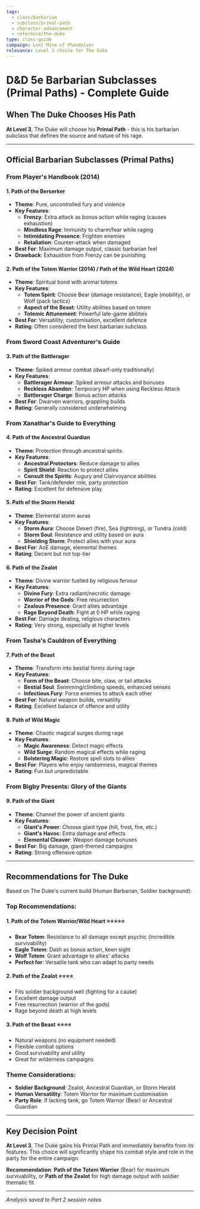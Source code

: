 ```yaml
---
tags:
  - class/barbarian
  - subclass/primal-path
  - character-advancement
  - reference/the-duke
type: class-guide
campaign: Lost Mine of Phandelver
relevance: Level 3 choice for The Duke
---
```


# D&D 5e Barbarian Subclasses (Primal Paths) - Complete Guide

## When The Duke Chooses His Path

**At Level 3**, The Duke will choose his **Primal Path** - this is his barbarian subclass that defines the source and nature of his rage.

---

## Official Barbarian Subclasses (Primal Paths)

### From Player's Handbook (2014)

#### 1. Path of the Berserker
- **Theme**: Pure, uncontrolled fury and violence
- **Key Features**:
  - **Frenzy**: Extra attack as bonus action while raging (causes exhaustion)
  - **Mindless Rage**: Immunity to charm/fear while raging
  - **Intimidating Presence**: Frighten enemies
  - **Retaliation**: Counter-attack when damaged
- **Best For**: Maximum damage output, classic barbarian feel
- **Drawback**: Exhaustion from Frenzy can be punishing

#### 2. Path of the Totem Warrior (2014) / Path of the Wild Heart (2024)
- **Theme**: Spiritual bond with animal totems
- **Key Features**:
  - **Totem Spirit**: Choose Bear (damage resistance), Eagle (mobility), or Wolf (pack tactics)
  - **Aspect of the Beast**: Utility abilities based on totem
  - **Totemic Attunement**: Powerful late-game abilities
- **Best For**: Versatility, customisation, excellent defence
- **Rating**: Often considered the best barbarian subclass

### From Sword Coast Adventurer's Guide

#### 3. Path of the Battlerager
- **Theme**: Spiked armour combat (dwarf-only traditionally)
- **Key Features**:
  - **Battlerager Armour**: Spiked armour attacks and bonuses
  - **Reckless Abandon**: Temporary HP when using Reckless Attack
  - **Battlerager Charge**: Bonus action attacks
- **Best For**: Dwarven warriors, grappling builds
- **Rating**: Generally considered underwhelming

### From Xanathar's Guide to Everything

#### 4. Path of the Ancestral Guardian
- **Theme**: Protection through ancestral spirits
- **Key Features**:
  - **Ancestral Protectors**: Reduce damage to allies
  - **Spirit Shield**: Reaction to protect allies
  - **Consult the Spirits**: Augury and Clairvoyance abilities
- **Best For**: Tank/defender role, party protection
- **Rating**: Excellent for defensive play

#### 5. Path of the Storm Herald
- **Theme**: Elemental storm auras
- **Key Features**:
  - **Storm Aura**: Choose Desert (fire), Sea (lightning), or Tundra (cold)
  - **Storm Soul**: Resistance and utility based on aura
  - **Shielding Storm**: Protect allies with your aura
- **Best For**: AoE damage, elemental themes
- **Rating**: Decent but not top-tier

#### 6. Path of the Zealot
- **Theme**: Divine warrior fuelled by religious fervour
- **Key Features**:
  - **Divine Fury**: Extra radiant/necrotic damage
  - **Warrior of the Gods**: Free resurrection
  - **Zealous Presence**: Grant allies advantage
  - **Rage Beyond Death**: Fight at 0 HP while raging
- **Best For**: Damage dealing, religious characters
- **Rating**: Very strong, especially at higher levels

### From Tasha's Cauldron of Everything

#### 7. Path of the Beast
- **Theme**: Transform into bestial forms during rage
- **Key Features**:
  - **Form of the Beast**: Choose bite, claw, or tail attacks
  - **Bestial Soul**: Swimming/climbing speeds, enhanced senses
  - **Infectious Fury**: Force enemies to attack each other
- **Best For**: Natural weapon builds, versatility
- **Rating**: Excellent balance of offence and utility

#### 8. Path of Wild Magic
- **Theme**: Chaotic magical surges during rage
- **Key Features**:
  - **Magic Awareness**: Detect magic effects
  - **Wild Surge**: Random magical effects while raging
  - **Bolstering Magic**: Restore spell slots to allies
- **Best For**: Players who enjoy randomness, magical themes
- **Rating**: Fun but unpredictable

### From Bigby Presents: Glory of the Giants

#### 9. Path of the Giant
- **Theme**: Channel the power of ancient giants
- **Key Features**:
  - **Giant's Power**: Choose giant type (hill, frost, fire, etc.)
  - **Giant's Havoc**: Extra damage and effects
  - **Elemental Cleaver**: Weapon damage bonuses
- **Best For**: Big damage, giant-themed campaigns
- **Rating**: Strong offensive option

---

## Recommendations for The Duke

Based on The Duke's current build (Human Barbarian, Soldier background):

### Top Recommendations:

#### 1. **Path of the Totem Warrior/Wild Heart** ⭐⭐⭐⭐⭐
- **Bear Totem**: Resistance to all damage except psychic (incredible survivability)
- **Eagle Totem**: Dash as bonus action, keen sight
- **Wolf Totem**: Grant advantage to allies' attacks
- **Perfect for**: Versatile tank who can adapt to party needs

#### 2. **Path of the Zealot** ⭐⭐⭐⭐
- Fits soldier background well (fighting for a cause)
- Excellent damage output
- Free resurrection (warrior of the gods)
- Rage beyond death at high levels

#### 3. **Path of the Beast** ⭐⭐⭐⭐  
- Natural weapons (no equipment needed)
- Flexible combat options
- Good survivability and utility
- Great for wilderness campaigns

### Theme Considerations:

- **Soldier Background**: Zealot, Ancestral Guardian, or Storm Herald
- **Human Versatility**: Totem Warrior for maximum customisation
- **Party Role**: If lacking tank, go Totem Warrior (Bear) or Ancestral Guardian

---

## Key Decision Point

**At Level 3**, The Duke gains his Primal Path and immediately benefits from its features. This choice will significantly shape his combat style and role in the party for the entire campaign.

**Recommendation**: **Path of the Totem Warrior** (Bear) for maximum survivability, or **Path of the Zealot** for high damage output with soldier thematic fit.

---

*Analysis saved to Part 2 session notes*